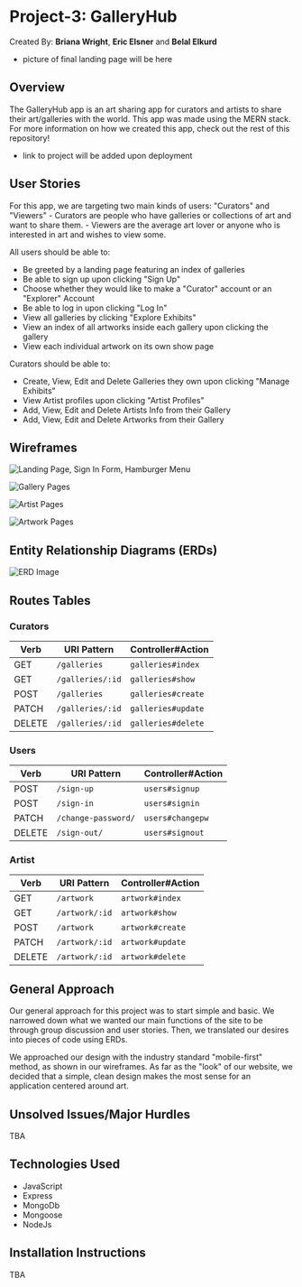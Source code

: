 # Project-3: GalleryHub

Created By: **Briana Wright**, **Eric Elsner** and **Belal Elkurd**

- picture of final landing page will be here

## Overview

The GalleryHub app is an art sharing app for curators and artists to share their art/galleries with the world.
This app was made using the MERN stack. For more information on how we created this app, check out the rest of this repository!

- link to project will be added upon deployment 

## User Stories

For this app, we are targeting two main kinds of users: "Curators" and "Viewers" - Curators are people who have galleries or collections of art and want to share them. - Viewers are the average art lover or anyone who is interested in art and wishes to view some.

All users should be able to:

- Be greeted by a landing page featuring an index of galleries
- Be able to sign up upon clicking "Sign Up"
- Choose whether they would like to make a "Curator" account or an "Explorer" Account
- Be able to log in upon clicking "Log In"
- View all galleries by clicking "Explore Exhibits"
- View an index of all artworks inside each gallery upon clicking the gallery
- View each individual artwork on its own show page

Curators should be able to:

- Create, View, Edit and Delete Galleries they own upon clicking "Manage Exhibits"
- View Artist profiles upon clicking "Artist Profiles"
- Add, View, Edit and Delete Artists Info from their Gallery
- Add, View, Edit and Delete Artworks from their Gallery

## Wireframes

![Landing Page, Sign In Form, Hamburger Menu ](/Images/figmaOne.png)

![Gallery Pages](/Images/figmaTwo.png)

![Artist Pages](/Images/figmaThree.png)

![Artwork Pages ](/Images/figmaFour.png)

## Entity Relationship Diagrams (ERDs)

![ERD Image ](/Images/ERD.png)

## Routes Tables
### Curators

| Verb   | URI Pattern            | Controller#Action |
|--------|------------------------|-------------------|
| GET   | `/galleries`             | `galleries#index`  |
| GET   | `/galleries/:id`         | `galleries#show`   |
| POST   | `/galleries`            | `galleries#create` |
| PATCH  | `/galleries/:id`        | `galleries#update` |
| DELETE | `/galleries/:id`        | `galleries#delete` |

### Users

| Verb   | URI Pattern            | Controller#Action |
|--------|------------------------|-------------------|
| POST   | `/sign-up`             | `users#signup`    |
| POST   | `/sign-in`             | `users#signin`    |
| PATCH  | `/change-password/`    | `users#changepw`  |
| DELETE | `/sign-out/`           | `users#signout`   |

### Artist

| Verb   | URI Pattern            | Controller#Action |
|--------|------------------------|-------------------|
| GET   | `/artwork`             | `artwork#index`  |
| GET   | `/artwork/:id`         | `artwork#show`   |
| POST   | `/artwork`            | `artwork#create` |
| PATCH  | `/artwork/:id`        | `artwork#update` |
| DELETE | `/artwork/:id`        | `artwork#delete` |

## General Approach

Our general approach for this project was to start simple and basic. We narrowed down what we wanted our main functions of the site to be through group discussion and user stories. Then, we translated our desires into pieces of code using ERDs.

We approached our design with the industry standard "mobile-first" method, as shown in our wireframes. As far as the "look" of our website, we decided that a simple, clean design makes the most sense for an application centered around art.

## Unsolved Issues/Major Hurdles

TBA

## Technologies Used

- JavaScript
- Express
- MongoDb
- Mongoose
- NodeJs

## Installation Instructions

TBA
